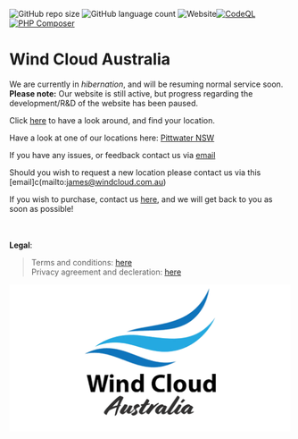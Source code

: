 ![GitHub repo size](https://img.shields.io/github/repo-size/windcloudaustralia/windcloud?color=blue&style=flat-square) ![GitHub language count](https://img.shields.io/github/languages/count/windcloudaustralia/windcloud?style=flat-square) ![Website](https://img.shields.io/website?down_color=red&down_message=offline&label=Website%20Status%20(MainAU)style=flat-square&up_color=green&up_message=online&url=https%3A%2F%2Fwindcloud.com.au)[![CodeQL](https://github.com/windcloudaustralia/windcloud/actions/workflows/codeql-analysis.yml/badge.svg)](https://github.com/windcloudaustralia/windcloud/actions/workflows/codeql-analysis.yml)[![PHP Composer](https://github.com/windcloudaustralia/windcloud/actions/workflows/php.yml/badge.svg)](https://github.com/windcloudaustralia/windcloud/actions/workflows/php.yml)
# Wind Cloud Australia

We are currently in *hibernation*, and will be resuming normal service soon. <br>
**Please note:** Our website is still active, but progress regarding the development/R&D of the website has been paused.

Click [here](https://windcloud.com.au) to have a look around, and find your location. 
<br>

Have a look at one of our locations here: [Pittwater NSW](https://windcloud.com.au/pittwater)

If you have any issues, or feedback contact us via [email](mailto:hello@windcloud.com.au)

Should you wish to request a new location please contact us via this [email]c(mailto:james@windcloud.com.au)

If you wish to purchase, contact us [here](https://windcloud.com.au/purchase/), and we will get back to you as soon as possible!

<br><br>
**Legal**: 

> Terms and conditions: [here](https://windcloud.com.au/terms/) <br>
> Privacy agreement and decleration: [here](https://windcloud.com.au/privacy)

![Logo](imgs/banner.png)
